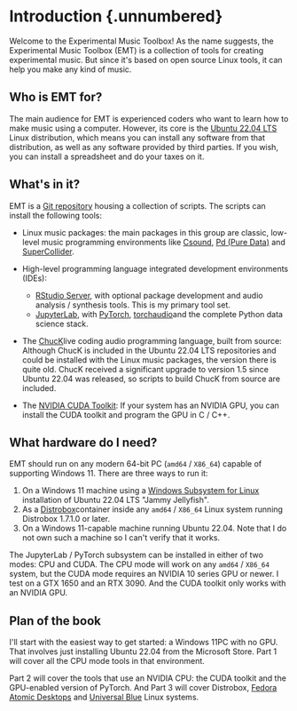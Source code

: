 # Introduction {.unnumbered}

Welcome to the Experimental Music Toolbox! As the name suggests, the Experimental Music Toolbox (EMT) is a collection of tools for creating experimental music. But since it's based on open source Linux tools, it can help you make any kind of music.

## Who is EMT for?

The main audience for EMT is experienced coders who want to learn how to make music using a computer. However, its core is the [Ubuntu 22.04 LTS](https://www.releases.ubuntu.com/22.04/ "Ubuntu 22.04 LTS download page") Linux distribution, which means you can install any software from that distribution, as well as any software provided by third parties. If you wish, you can install a spreadsheet and do your taxes on it.

## What's in it?

EMT is a [Git repository](https://github.com/AlgoCompSynth/Experimental-Music-Toolbox "Experimenatal Music Toolbox GitHub repository") housing a collection of scripts. The scripts can install the following tools:

-   Linux music packages: the main packages in this group are classic, low-level music programming environments like [Csound](https://csound.com/ "Csound home page"), [Pd (Pure Data)](https://pd.iem.sh/ "Pd home page") and [SuperCollider](https://supercollider.github.io/ "SuperCollider home page").

-   High-level programming language integrated development environments (IDEs):

    -   [RStudio Server](https://posit.co/download/rstudio-server/ "RStudio Server download page"), with optional package development and audio analysis / synthesis tools. This is my primary tool set.
    -   [JupyterLab](https://jupyter.org/ "Project Jupyter home page"), with [PyTorch](https://pytorch.org/ "PyTorch home page"), [torchaudio](https://pytorch.org/audio/stable/index.html "torchaudio documentation")and the complete Python data science stack.

-   The [ChucK](https://chuck.cs.princeton.edu/ "ChucK home page")live coding audio programming language, built from source: Although ChucK is included in the Ubuntu 22.04 LTS repositories and could be installed with the Linux music packages, the version there is quite old. ChucK received a significant upgrade to version 1.5 since Ubuntu 22.04 was released, so scripts to build ChucK from source are included.

-   The [NVIDIA CUDA Toolkit](https://developer.nvidia.com/cuda-toolkit "CUDA Toolkit home page"): If your system has an NVIDIA GPU, you can install the CUDA toolkit and program the GPU in C / C++.

## What hardware do I need?

EMT should run on any modern 64-bit PC (`amd64` / `X86_64`) capable of supporting Windows 11. There are three ways to run it:

1.  On a Windows 11 machine using a [Windows Subsystem for Linux](https://learn.microsoft.com/en-us/windows/wsl/ "Windows Subsystem for Linux documentation") installation of Ubuntu 22.04 LTS "Jammy Jellyfish".
2.  As a [Distrobox](https://distrobox.it/ "Distrobox home page")container inside any `amd64` / `X86_64` Linux system running Distrobox 1.7.1.0 or later.
3.  On a Windows 11-capable machine running Ubuntu 22.04. Note that I do not own such a machine so I can't verify that it works.

The JupyterLab / PyTorch subsystem can be installed in either of two modes: CPU and CUDA. The CPU mode will work on any `amd64` / `X86_64` system, but the CUDA mode requires an NVIDIA 10 series GPU or newer. I test on a GTX 1650 and an RTX 3090. And the CUDA toolkit only works with an NVIDIA GPU.

## Plan of the book

I'll start with the easiest way to get started: a Windows 11PC with no GPU. That involves just installing Ubuntu 22.04 from the Microsoft Store. Part 1 will cover all the CPU mode tools in that environment.

Part 2 will cover the tools that use an NVIDIA CPU: the CUDA toolkit and the GPU-enabled version of PyTorch. And Part 3 will cover Distrobox, [Fedora Atomic Desktops](https://fedoraproject.org/atomic-desktops/ "Fedora Atomic Desktops home page") and [Universal Blue](https://universal-blue.org/ "Universal Blue home page") Linux systems.
